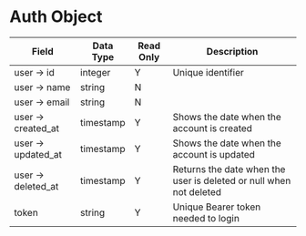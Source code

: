 # Auth Object

Field | Data Type | Read Only | Description
--- | --- | --- | --- 
user -> id | integer | Y | Unique identifier
user -> name | string | N | 
user -> email | string | N | 
user -> created_at | timestamp | Y | Shows the date when the account is created
user -> updated_at | timestamp | Y | Shows the date when the account is updated
user -> deleted_at | timestamp | Y | Returns the date when the user is deleted or null when not deleted
token | string | Y | Unique Bearer token needed to login